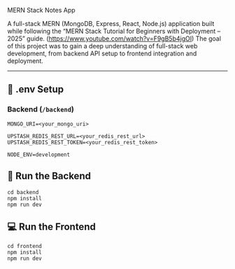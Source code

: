 MERN Stack Notes App

A full-stack MERN (MongoDB, Express, React, Node.js) application built while following the “MERN Stack Tutorial for Beginners with Deployment – 2025” guide. (https://www.youtube.com/watch?v=F9gB5b4jgOI)
The goal of this project was to gain a deep understanding of full-stack web development, from backend API setup to frontend integration and deployment.

---

## 🧪 .env Setup

### Backend (`/backend`)

```
MONGO_URI=<your_mongo_uri>

UPSTASH_REDIS_REST_URL=<your_redis_rest_url>
UPSTASH_REDIS_REST_TOKEN=<your_redis_rest_token>

NODE_ENV=development
```

## 🔧 Run the Backend

```
cd backend
npm install
npm run dev
```

## 💻 Run the Frontend

```
cd frontend
npm install
npm run dev
```
